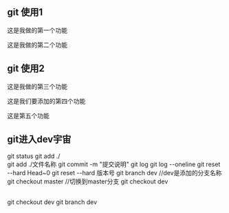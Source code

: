 ## git 使用1

这是我做的第一个功能

这是我做的第二个功能

## git 使用2 

这是我做的第三个功能

这是我们要添加的第四个功能

这是第五个功能

## git进入dev宇宙

git status
git add ./   
git add ./文件名称
git commit -m "提交说明"
git log
git log --oneline
git reset --hard Head~0
git reset --hard 版本号
git branch dev   //dev是添加的分支名称
git checkout master //切换到master分支
git checkout dev

##
 git checkout dev
 git branch dev

